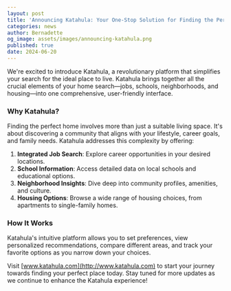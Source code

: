 ```yaml
---
layout: post
title: 'Announcing Katahula: Your One-Stop Solution for Finding the Perfect Place to Live'
categories: news
author: Bernadette
og_image: assets/images/announcing-katahula.png
published: true
date: 2024-06-20
---
```


We're excited to introduce Katahula, a revolutionary platform that simplifies your search for the ideal place to live. Katahula brings together all the crucial elements of your home search—jobs, schools, neighborhoods, and housing—into one comprehensive, user-friendly interface.

### Why Katahula?

Finding the perfect home involves more than just a suitable living space. It's about discovering a community that aligns with your lifestyle, career goals, and family needs. Katahula addresses this complexity by offering:

1. **Integrated Job Search**: Explore career opportunities in your desired locations.
2. **School Information**: Access detailed data on local schools and educational options.
3. **Neighborhood Insights**: Dive deep into community profiles, amenities, and culture.
4. **Housing Options**: Browse a wide range of housing choices, from apartments to single-family homes.

### How It Works

Katahula's intuitive platform allows you to set preferences, view personalized recommendations, compare different areas, and track your favorite options as you narrow down your choices.

Visit [www.katahula.com](http://www.katahula.com) to start your journey towards finding your perfect place today. Stay tuned for more updates as we continue to enhance the Katahula experience!
